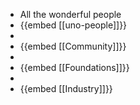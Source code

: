 - All the wonderful people
- {{embed [[uno-people]]}}
-
- {{embed [[Community]]}}
-
- {{embed [[Foundations]]}}
-
- {{embed [[Industry]]}}